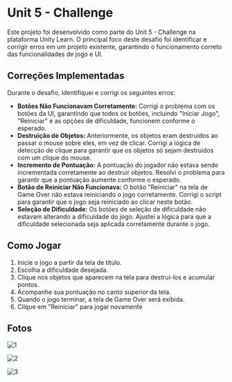 # Unit 5 - Challenge

Este projeto foi desenvolvido como parte do Unit 5 - Challenge na plataforma Unity Learn. O principal foco deste desafio foi identificar e corrigir erros em um projeto existente, garantindo o funcionamento correto das funcionalidades de jogo e UI.

## Correções Implementadas

Durante o desafio, identifiquei e corrigi os seguintes erros:

- **Botões Não Funcionavam Corretamente:** Corrigi o problema com os botões da UI, garantindo que todos os botões, incluindo "Iniciar Jogo", "Reiniciar" e as opções de dificuldade, funcionem conforme o esperado.
- **Destruição de Objetos:** Anteriormente, os objetos eram destruídos ao passar o mouse sobre eles, em vez de clicar. Corrigi a lógica de detecção de clique para garantir que os objetos só sejam destruídos com um clique do mouse.
- **Incremento de Pontuação:** A pontuação do jogador não estava sendo incrementada corretamente ao destruir objetos. Resolvi o problema para garantir que a pontuação aumente conforme o esperado.
- **Botão de Reiniciar Não Funcionava:** O botão "Reiniciar" na tela de Game Over não estava reiniciando o jogo corretamente. Corrigi o script para garantir que o jogo seja reiniciado ao clicar neste botão.
- **Seleção de Dificuldade:** Os botões de seleção de dificuldade não estavam alterando a dificuldade do jogo. Ajustei a lógica para que a dificuldade selecionada seja aplicada corretamente durante o jogo.

## Como Jogar

1. Inicie o jogo a partir da tela de título.
2. Escolha a dificuldade desejada.
3. Clique nos objetos que aparecem na tela para destruí-los e acumular pontos.
4. Acompanhe sua pontuação no canto superior da tela.
5. Quando o jogo terminar, a tela de Game Over será exibida.
6. Clique em "Reiniciar" para jogar novamente

## Fotos

![1](https://github.com/user-attachments/assets/3e0ec41b-2da9-473b-9c6e-75f100289282)

![2](https://github.com/user-attachments/assets/30016c67-3494-4d36-891e-7d65165eff46)

![3](https://github.com/user-attachments/assets/bcb93837-f077-491d-8241-f5a94e0041c2)




